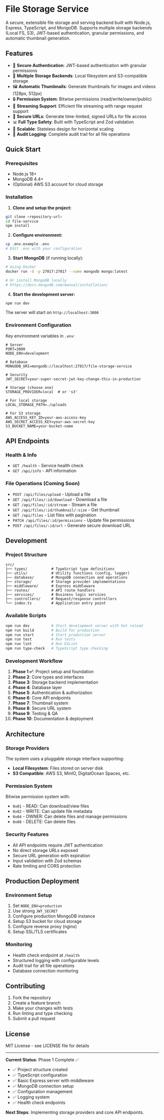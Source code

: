 # File Storage Service

A secure, extensible file storage and serving backend built with Node.js, Express, TypeScript, and MongoDB. Supports multiple storage backends (Local FS, S3), JWT-based authentication, granular permissions, and automatic thumbnail generation.

## Features

- 🔐 **Secure Authentication**: JWT-based authentication with granular permissions
- 📁 **Multiple Storage Backends**: Local filesystem and S3-compatible storage
- 🖼️ **Automatic Thumbnails**: Generate thumbnails for images and videos (128px, 512px)
- 🔒 **Permission System**: Bitwise permissions (read/write/owner/public)
- 🌊 **Streaming Support**: Efficient file streaming with range request support
- 🔗 **Secure URLs**: Generate time-limited, signed URLs for file access
- 📊 **Full Type Safety**: Built with TypeScript and Zod validation
- 🚀 **Scalable**: Stateless design for horizontal scaling
- 📝 **Audit Logging**: Complete audit trail for all file operations

## Quick Start

### Prerequisites

- Node.js 18+ 
- MongoDB 4.4+
- (Optional) AWS S3 account for cloud storage

### Installation

1. **Clone and setup the project:**
```bash
git clone <repository-url>
cd file-service
npm install
```

2. **Configure environment:**
```bash
cp .env.example .env
# Edit .env with your configuration
```

3. **Start MongoDB** (if running locally):
```bash
# Using Docker
docker run -d -p 27017:27017 --name mongodb mongo:latest

# Or install MongoDB locally
# https://docs.mongodb.com/manual/installation/
```

4. **Start the development server:**
```bash
npm run dev
```

The server will start on `http://localhost:3000`

### Environment Configuration

Key environment variables in `.env`:

```env
# Server
PORT=3000
NODE_ENV=development

# Database
MONGODB_URI=mongodb://localhost:27017/file-storage-service

# Security
JWT_SECRET=your-super-secret-jwt-key-change-this-in-production

# Storage (choose one)
STORAGE_PROVIDER=local  # or 's3'

# For local storage
LOCAL_STORAGE_PATH=./uploads

# For S3 storage
AWS_ACCESS_KEY_ID=your-aws-access-key
AWS_SECRET_ACCESS_KEY=your-aws-secret-key
S3_BUCKET_NAME=your-bucket-name
```

## API Endpoints

### Health & Info
- `GET /health` - Service health check
- `GET /api/info` - API information

### File Operations (Coming Soon)
- `POST /api/files/upload` - Upload a file
- `GET /api/files/:id/download` - Download a file
- `GET /api/files/:id/stream` - Stream a file
- `GET /api/files/:id/thumbnail/:size` - Get thumbnail
- `GET /api/files` - List files with pagination
- `PATCH /api/files/:id/permissions` - Update file permissions
- `POST /api/files/:id/url` - Generate secure download URL

## Development

### Project Structure

```
src/
├── types/           # TypeScript type definitions
├── utils/           # Utility functions (config, logger)
├── database/        # MongoDB connection and operations
├── storage/         # Storage provider implementations
├── middleware/      # Express middleware
├── routes/          # API route handlers
├── services/        # Business logic services
├── controllers/     # Request/response controllers
└── index.ts         # Application entry point
```

### Available Scripts

```bash
npm run dev          # Start development server with hot reload
npm run build        # Build for production
npm run start        # Start production server
npm run test         # Run tests
npm run lint         # Run ESLint
npm run type-check   # TypeScript type checking
```

### Development Workflow

1. **Phase 1 ✅**: Project setup and foundation
2. **Phase 2**: Core types and interfaces
3. **Phase 3**: Storage backend implementation
4. **Phase 4**: Database layer
5. **Phase 5**: Authentication & authorization
6. **Phase 6**: Core API endpoints
7. **Phase 7**: Thumbnail system
8. **Phase 8**: Secure URL system
9. **Phase 9**: Testing & QA
10. **Phase 10**: Documentation & deployment

## Architecture

### Storage Providers
The system uses a pluggable storage interface supporting:
- **Local Filesystem**: Files stored on server disk
- **S3 Compatible**: AWS S3, MinIO, DigitalOcean Spaces, etc.

### Permission System
Bitwise permission system with:
- `0x01` - READ: Can download/view files
- `0x02` - WRITE: Can update file metadata
- `0x04` - OWNER: Can delete files and manage permissions
- `0x08` - DELETE: Can delete files

### Security Features
- All API endpoints require JWT authentication
- No direct storage URLs exposed
- Secure URL generation with expiration
- Input validation with Zod schemas
- Rate limiting and CORS protection

## Production Deployment

### Environment Setup
1. Set `NODE_ENV=production`
2. Use strong `JWT_SECRET`
3. Configure production MongoDB instance
4. Setup S3 bucket for cloud storage
5. Configure reverse proxy (nginx)
6. Setup SSL/TLS certificates

### Monitoring
- Health check endpoint at `/health`
- Structured logging with configurable levels
- Audit trail for all file operations
- Database connection monitoring

## Contributing

1. Fork the repository
2. Create a feature branch
3. Make your changes with tests
4. Run linting and type checking
5. Submit a pull request

## License

MIT License - see LICENSE file for details

---

**Current Status**: Phase 1 Complete ✅
- ✅ Project structure created
- ✅ TypeScript configuration
- ✅ Basic Express server with middleware
- ✅ MongoDB connection setup
- ✅ Configuration management
- ✅ Logging system
- ✅ Health check endpoints

**Next Steps**: Implementing storage providers and core API endpoints.

